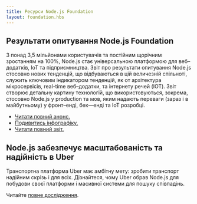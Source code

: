 ```yaml
---
title: Ресурси Node.js Foundation
layout: foundation.hbs
---
```


## Результати опитування Node.js Foundation

З понад 3,5 мільйонами користувачів та постійним щорічним зростанням на
100%, Node.js стає універсальною платформою для веб–додатків, IoT
та підприємництва. Звіт про результати опитування Node.js стосовно
нових тенденцій, що відбуваються в цій величезній спільноті,
служить ключовим індикатором тенденцій, як от архітектура мікросервісів,
real-time веб–додатки, та інтернету речей (IOT). Звіт створює
детальну картину технологій, що використовуються, зокрема,
стосовно Node.js у production та мов, яким надають переваги
(зараз і в майбутньому) у фронт–енді, бек—енді та IoT розробці.

* [Читати повний анонс.](/en/blog/announcements/nodejs-foundation-survey/)
* [Подивитись інфографіку.](/static/documents/2016-survey-infographic.png)
* [Читати повний звіт.](/static/documents/2016-survey-report.pdf)

## Node.js забезпечує масштабованість та надійність в Uber

Транспортна платформа Uber має амбітну мету: зробити транспорт надійним
скрізь і для всіх. Дізнайтеся, чому Uber обрав Node.js для побудови
своєї платформи і масивної системи для пошуку співпадінь.

Читайте [повне дослідження](/static/documents/casestudies/Nodejs-at-Uber.pdf).
